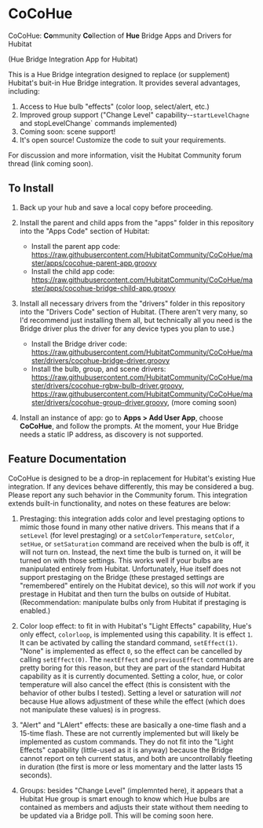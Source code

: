# CoCoHue
CoCoHue: <b>Co</b>mmunity <b>Co</b>llection of <b>Hue</b> Bridge Apps and Drivers for Hubitat

(Hue Bridge Integration App for Hubitat)

This is a Hue Bridge integration designed to replace (or supplement) Hubitat's buit-in Hue Bridge
integration. It provides several advantages, including:
1. Access to Hue bulb "effects" (color loop, select/alert, etc.)
2. Improved group support ("Change Level" capability--`startLevelChagne` and stopLevelChange` commands implemented)
3. Coming soon: scene support!
4. It's open source! Customize the code to suit your requirements.

For discussion and more information, visit the Hubitat Community forum thread (link coming soon).

## To Install
1. Back up your hub and save a local copy before proceeding.

2. Install the parent and child apps from the "apps" folder in this repository into the "Apps Code" section of Hubitat: 
    * Install the parent app code: https://raw.githubusercontent.com/HubitatCommunity/CoCoHue/master/apps/cocohue-parent-app.groovy    
    * Install the child app code: https://raw.githubusercontent.com/HubitatCommunity/CoCoHue/master/apps/cocohue-bridge-child-app.groovy

3. Install all necessary drivers from the "drivers" folder in this repository into the "Drivers Code" section of Hubitat. (There aren't very many, so I'd recommend just installing them all, but technically all you need is the Bridge driver plus the driver for any device types you plan to use.)
    * Install the Bridge driver code: https://raw.githubusercontent.com/HubitatCommunity/CoCoHue/master/drivers/cocohue-bridge-driver.groovy
    * Install the bulb, group, and scene drivers:
    https://raw.githubusercontent.com/HubitatCommunity/CoCoHue/master/drivers/cocohue-rgbw-bulb-driver.groovy,
    https://raw.githubusercontent.com/HubitatCommunity/CoCoHue/master/drivers/cocohue-group-driver.groovy,
    (more coming soon)

4. Install an instance of app: go to **Apps > Add User App**, choose **CoCoHue**, and follow the prompts. At the moment, your
   Hue Bridge needs a static IP address, as discovery is not supported.

## Feature Documentation
CoCoHue is designed to be a drop-in replacement for Hubitat's existing Hue integration. If any devices behave differently, this
may be considered a bug. Please report any such behavior in the Community forum. This integration extends built-in functionality,
and notes on these features are below:

1. Prestaging: this integration adds color and level prestaging options to mimic those found in many other native drivers.
This means that if a `setLevel` (for level prestaging) or a `setColorTemperature`, `setColor`, `setHue`, or `setSaturation` command
are received when the bulb is off, it will not turn on. Instead, the next time the bulb is turned on, it will be turned on
with those settings. This works well if your bulbs are manipulated entirely from Hubitat. Unfortunately, Hue itself does not
support prestaging on the Bridge (these prestaged settings are "remembered" entirely on the Hubitat device), so this
will *not* work if you prestage in Hubitat and then turn the bulbs on outside of Hubitat.
(Recommendation: manipulate bulbs only from Hubitat if prestaging is enabled.)

2. Color loop effect: to fit in with Hubitat's "Light Effects" capability, Hue's only effect, `colorloop`, is implemented using
this capability. It is effect `1`. It can be activated by calling the standard command, `setEffect(1)`. "None" is implemented
as effect `0`, so the effect can be cancelled by calling `setEffect(0)`. The `nextEffect` and `previousEffect` commands are
pretty boring for this reason, but they are part of the standard Hubitat capability as it is currently documented. Setting
a color, hue, or color temperature will also cancel the effect (this is consistent with the behavior of other bulbs I tested).
Setting a level or saturation will *not* because Hue allows adjustment of these while the effect (which does not manipulate these
values) is in progress.

3. "Alert" and "LAlert" effects: these are basically a one-time flash and a 15-time flash. These are not currently implemented
but will likely be implemented as custom commands. They do not fit into the "Light Effects" capability (little-used as it is
anyway) because the Bridge cannot report on teh current status, and both are uncontrollably fleeting in duration (the first
is more or less momentary and the latter lasts 15 seconds). 

4. Groups: besides "Change Level" (implemnted here), it appears that a Hubitat Hue group is smart enough to know which
Hue bulbs are contained as members and adjusts their state without them needing to be updated via a Bridge poll. This
will be coming soon here.
